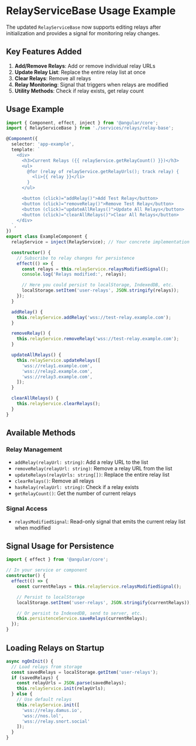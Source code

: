 # RelayServiceBase Usage Example

The updated `RelayServiceBase` now supports editing relays after initialization and provides a signal for monitoring relay changes.

## Key Features Added

1. **Add/Remove Relays**: Add or remove individual relay URLs
2. **Update Relay List**: Replace the entire relay list at once
3. **Clear Relays**: Remove all relays
4. **Relay Monitoring**: Signal that triggers when relays are modified
5. **Utility Methods**: Check if relay exists, get relay count

## Usage Example

```typescript
import { Component, effect, inject } from '@angular/core';
import { RelayServiceBase } from './services/relays/relay-base';

@Component({
  selector: 'app-example',
  template: `
    <div>
      <h3>Current Relays ({{ relayService.getRelayCount() }})</h3>
      <ul>
        @for (relay of relayService.getRelayUrls(); track relay) {
          <li>{{ relay }}</li>
        }
      </ul>

      <button (click)="addRelay()">Add Test Relay</button>
      <button (click)="removeRelay()">Remove Test Relay</button>
      <button (click)="updateAllRelays()">Update All Relays</button>
      <button (click)="clearAllRelays()">Clear All Relays</button>
    </div>
  `,
})
export class ExampleComponent {
  relayService = inject(RelayService); // Your concrete implementation

  constructor() {
    // Subscribe to relay changes for persistence
    effect(() => {
      const relays = this.relayService.relaysModifiedSignal();
      console.log('Relays modified:', relays);

      // Here you could persist to localStorage, IndexedDB, etc.
      localStorage.setItem('user-relays', JSON.stringify(relays));
    });
  }

  addRelay() {
    this.relayService.addRelay('wss://test-relay.example.com');
  }

  removeRelay() {
    this.relayService.removeRelay('wss://test-relay.example.com');
  }

  updateAllRelays() {
    this.relayService.updateRelays([
      'wss://relay1.example.com',
      'wss://relay2.example.com',
      'wss://relay3.example.com',
    ]);
  }

  clearAllRelays() {
    this.relayService.clearRelays();
  }
}
```

## Available Methods

### Relay Management

- `addRelay(relayUrl: string)`: Add a relay URL to the list
- `removeRelay(relayUrl: string)`: Remove a relay URL from the list
- `updateRelays(relayUrls: string[])`: Replace the entire relay list
- `clearRelays()`: Remove all relays
- `hasRelay(relayUrl: string)`: Check if a relay exists
- `getRelayCount()`: Get the number of current relays

### Signal Access

- `relaysModifiedSignal`: Read-only signal that emits the current relay list when modified

## Signal Usage for Persistence

```typescript
import { effect } from '@angular/core';

// In your service or component
constructor() {
  effect(() => {
    const currentRelays = this.relayService.relaysModifiedSignal();

    // Persist to localStorage
    localStorage.setItem('user-relays', JSON.stringify(currentRelays));

    // Or persist to IndexedDB, send to server, etc.
    this.persistenceService.saveRelays(currentRelays);
  });
}
```

## Loading Relays on Startup

```typescript
async ngOnInit() {
  // Load relays from storage
  const savedRelays = localStorage.getItem('user-relays');
  if (savedRelays) {
    const relayUrls = JSON.parse(savedRelays);
    this.relayService.init(relayUrls);
  } else {
    // Use default relays
    this.relayService.init([
      'wss://relay.damus.io',
      'wss://nos.lol',
      'wss://relay.snort.social'
    ]);
  }
}
```
